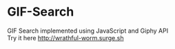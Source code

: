 # GIF-Search

GIF Search implemented using JavaScript and Giphy API\
Try it here http://wrathful-worm.surge.sh
